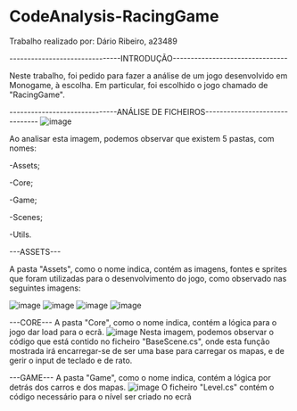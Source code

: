 # CodeAnalysis-RacingGame
Trabalho realizado por: Dário Ribeiro, a23489

-------------------------------INTRODUÇÃO--------------------------------


Neste trabalho, foi pedido para fazer a análise de um jogo desenvolvido em Monogame, à escolha.
Em particular, foi escolhido o jogo chamado de "RacingGame".

------------------------------ANÁLISE DE FICHEIROS-------------------------------
![image](https://user-images.githubusercontent.com/106490681/235947349-f00b37b7-fbdd-473c-a117-c4bea1fb5763.png)

Ao analisar esta imagem, podemos observar que existem 5 pastas, com nomes:

-Assets;

-Core;

-Game;

-Scenes;

-Utils.

---ASSETS---

A pasta "Assets", como o nome indica, contém as imagens, fontes e sprites que foram utilizadas para o desenvolvimento do jogo, como observado nas seguintes imagens:

![image](https://user-images.githubusercontent.com/106490681/235949899-0e22576f-b4a4-4e03-a495-d6b00a90fe7c.png)
![image](https://user-images.githubusercontent.com/106490681/235950044-e03e2c86-d2de-4a12-8d57-c68e29de33f1.png)
![image](https://user-images.githubusercontent.com/106490681/235950102-04904553-c704-4d5a-bde5-d068f4a90c57.png)
![image](https://user-images.githubusercontent.com/106490681/235950140-70fe6c9c-354f-47ee-bb95-61db424d6d07.png)

---CORE---
A pasta "Core", como o nome indica, contém a lógica para o jogo dar load para o ecrã.
![image](https://user-images.githubusercontent.com/106490681/235955650-2ecf0555-7b31-428a-96f3-30b52eb8b6a7.png)
Nesta imagem, podemos observar o código que está contido no ficheiro "BaseScene.cs", onde esta função mostrada irá encarregar-se de ser uma base para carregar os mapas, e de gerir o input de teclado e de rato.
























---GAME---
A pasta "Game", como o nome indica, contém a lógica por detrás dos carros e dos mapas.
![image](https://user-images.githubusercontent.com/106490681/235952198-4d63b6cf-dfbe-429d-ad72-91165f1a5fee.png)
O ficheiro "Level.cs" contém o código necessário para o nível ser criado no ecrã
